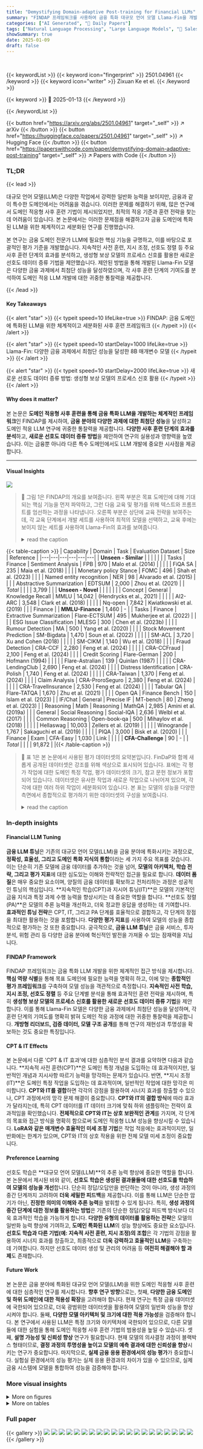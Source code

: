 ```yaml
---
title: "Demystifying Domain-adaptive Post-training for Financial LLMs"
summary: "FINDAP 프레임워크를 사용하여 금융 특화 대규모 언어 모델 Llama-Fin을 개발, 다양한 금융 과제에서 최첨단 성능 달성"
categories: ["AI Generated", "🤗 Daily Papers"]
tags: ["Natural Language Processing", "Large Language Models", "🏢 Salesforce AI Research",]
showSummary: true
date: 2025-01-09
draft: false
---
```


<br>

{{< keywordList >}}
{{< keyword icon="fingerprint" >}} 2501.04961 {{< /keyword >}}
{{< keyword icon="writer" >}} Zixuan Ke et el. {{< /keyword >}}
 
{{< keyword >}} 🤗 2025-01-13 {{< /keyword >}}
 
{{< /keywordList >}}

{{< button href="https://arxiv.org/abs/2501.04961" target="_self" >}}
↗ arXiv
{{< /button >}}
{{< button href="https://huggingface.co/papers/2501.04961" target="_self" >}}
↗ Hugging Face
{{< /button >}}
{{< button href="https://paperswithcode.com/paper/demystifying-domain-adaptive-post-training" target="_self" >}}
↗ Papers with Code
{{< /button >}}




### TL;DR


{{< lead >}}

대규모 언어 모델(LLM)은 다양한 작업에서 강력한 일반화 능력을 보이지만, 금융과 같이 특수한 도메인에서는 어려움을 겪습니다. 이러한 문제를 해결하기 위해, 많은 연구에서 도메인 적응형 사후 훈련 기법이 제시되었지만, 최적의 적응 기준과 훈련 전략을 찾는 데 어려움이 있습니다.  본 논문에서는 이러한 문제점을 해결하고자 금융 도메인에 특화된 LLM을 위한 체계적이고 세분화된 연구를 진행했습니다. 

본 연구는 금융 도메인 전문가 LLM에 필요한 핵심 기능을 규명하고, 이를 바탕으로 포괄적인 평가 기준을 개발했습니다. 지속적인 사전 훈련, 지시 조정, 선호도 정렬 등 주요 사후 훈련 단계의 효과를 분석하고, 생성형 보상 모델의 프로세스 신호를 활용한 새로운 선호도 데이터 증류 기법을 제안했습니다. 제안된 방법을 통해 개발된 Llama-Fin 모델은 다양한 금융 과제에서 최첨단 성능을 달성하였으며, 각 사후 훈련 단계의 기여도를 분석하여 도메인 적응 LLM 개발에 대한 귀중한 통찰력을 제공합니다.

{{< /lead >}}


#### Key Takeaways

{{< alert "star" >}}
{{< typeit speed=10 lifeLike=true >}} FINDAP: 금융 도메인에 특화된 LLM을 위한 체계적이고 세분화된 사후 훈련 프레임워크 {{< /typeit >}}
{{< /alert >}}

{{< alert "star" >}}
{{< typeit speed=10 startDelay=1000 lifeLike=true >}} Llama-Fin: 다양한 금융 과제에서 최첨단 성능을 달성한 8B 매개변수 모델 {{< /typeit >}}
{{< /alert >}}

{{< alert "star" >}}
{{< typeit speed=10 startDelay=2000 lifeLike=true >}} 새로운 선호도 데이터 증류 방법: 생성형 보상 모델의 프로세스 신호 활용 {{< /typeit >}}
{{< /alert >}}

#### Why does it matter?
본 논문은 **도메인 적응형 사후 훈련을 통해 금융 특화 LLM을 개발하는 체계적인 프레임워크**인 FINDAP를 제시하여, **금융 분야의 다양한 과제에 대한 최첨단 성능**을 달성하고 도메인 적응 LLM 연구에 귀중한 통찰력을 제공합니다.  **다양한 사후 훈련 단계의 효과를 분석**하고, **새로운 선호도 데이터 증류 방법**을 제안하여 연구의 실용성과 영향력을 높였습니다.  이는 금융뿐 아니라 다른 특수 도메인에서도 LLM 개발에 중요한 시사점을 제공합니다.

------
#### Visual Insights



![](https://arxiv.org/html/2501.04961/x1.png)

> 🔼 그림 1은 FINDAP의 개요를 보여줍니다. 왼쪽 부분은 목표 도메인에 대해 기대되는 핵심 기능을 먼저 파악하고, 그런 다음 교육 및 평가를 위해 텍스트와 프롬프트를 엄선하는 과정을 나타냅니다. 오른쪽 부분은 상단에 교육 전략을 보여주는 데, 각 교육 단계에서 개발 세트를 사용하여 최적의 모델을 선택하고, 교육 후에는 보이지 않는 세트를 사용하여 Llama-Fin의 효과를 보여줍니다.
> <details>
> <summary>read the caption</summary>
> Figure 1: An overview of FinDaP. Left: we first identify the core expected capabilities for the target domain and then curate texts and prompts for training and evaluation. Right: the top shows our training strategies. For each training stage, we use development set to select the best model. After training, we use unseen set to demonstrate the effectiveness of Llama-Fin.
> </details>





{{< table-caption >}}
| Capability | Domain | Task | Evaluation Dataset | Size | Reference |
|---|---|---|---|---|---| 
| **Unseen - Similar** |  |  |  |  |  |
| Tasks | Finance | Sentiment Analysis | FPB | 970 | Malo et al. (2014) | 
|  |  |  | FiQA SA | 235 | Maia et al. (2018) | 
|  |  | Monetary policy Stance | FOMC | 496 | Shah et al. (2023) | 
|  |  | Named entity recognition | NER | 98 | Alvarado et al. (2015) | 
|  |  | Abstractive Summarization | EDTSUM | 2,000 | Zhou et al. (2021) | 
| *Total* |  |  |  | 3,799 |  | 
| **Unseen - Novel** |  |  |  |  |  |
| Concept | General | Knowledge Recall | MMLU | 14,042 | (Hendrycks et al., 2021) | 
|  |  |  | AI2-ARC | 3,548 | Clark et al. (2018) | 
|  |  |  | Nq-open | 7,842 | Kwiatkowski et al. (2019) | 
|  | Finance |  | **MMLU-Finance** | 1,460 | - | 
| Tasks | Finance | Extractive Summarization | Flare-ECTSUM | 495 | Mukherjee et al. (2022) | 
|  |  | ESG Issue Classification | MLESG | 300 | Chen et al. (2023b) | 
|  |  | Rumour Detection | MA | 500 | Yang et al. (2020) | 
|  |  | Stock Movement Prediction | SM-Bigdata | 1,470 | Soun et al. (2022) | 
|  |  |  | SM-ACL | 3,720 | Xu and Cohen (2018) | 
|  |  |  | SM-CIKM | 1,140 | Wu et al. (2018) | 
|  |  | Fraud Detection | CRA-CCF | 2,280 | Feng et al. (2024) | 
|  |  |  | CRA-CCFraud | 2,100 | Feng et al. (2024) | 
|  |  | Credit Scoring | Flare-German | 200 | Hofmann (1994) | 
|  |  |  | Flare-Astralian | 139 | Quinlan (1987) | 
|  |  |  | CRA-LendingClub | 2,690 | Feng et al. (2024) | 
|  |  | Distress Identification | CRA-Polish | 1,740 | Feng et al. (2024) | 
|  |  |  | CRA-Taiwan | 1,370 | Feng et al. (2024) | 
|  |  | Claim Analysis | CRA-ProroSeguro | 2,380 | Feng et al. (2024) | 
|  |  |  | CRA-TravelInsurance | 2,530 | Feng et al. (2024) | 
|  |  | Tabular QA | Flare-TATQA | 1,670 | Zhu et al. (2021) | 
|  |  | Open QA | Finance Bench | 150 | Islam et al. (2023) | 
| IF/Chat | General | Precise IF | MT-bench | 80 | Zheng et al. (2023) | 
| Reasoning | Math | Reasoning | MathQA | 2,985 | Amini et al. (2019a) | 
|  | General | Social Reasoning | Social-IQA | 2,636 | Welbl et al. (2017) | 
|  |  | Common Reasoning | Open-book-qa | 500 | Mihaylov et al. (2018) | 
|  |  |  | Hellaswag | 10,003 | Zellers et al. (2019) | 
|  |  |  | Winogrande | 1,767 | Sakaguchi et al. (2019) | 
|  |  |  | PIQA | 3,000 | Bisk et al. (2020) | 
|  | Finance | Exam | CFA-Easy | 1,030 | Link | 
|  |  |  | **CFA-Challenge** | 90 | - | 
| *Total* |  |  |  | 91,872 |  |{{< /table-caption >}}

> 🔼 표 1은 본 논문에서 사용된 평가 데이터셋의 요약본입니다.  FinDaP와 함께 새롭게 공개된 데이터셋은 강조를 위해 색상으로 표시되어 있습니다. 표에는 각 평가 작업에 대한 도메인 특정 작업, 평가 데이터셋의 크기, 참고 문헌 정보가 포함되어 있습니다.  데이터셋은 유사한 작업과 새로운 작업으로 나뉘어져 있으며, 각각에 대한 여러 하위 작업이 세분화되어 있습니다.  본 표는 모델의 성능을 다양한 측면에서 종합적으로 평가하기 위한 데이터셋의 구성을 보여줍니다.
> <details>
> <summary>read the caption</summary>
> Table 1: Summary of our evaluation dataset. New datasets released with FinDaP are color-highlighted for emphasis.
> </details>





### In-depth insights


#### Financial LLM Tuning
**금융 LLM 튜닝**은 기존의 대규모 언어 모델(LLM)을 금융 분야에 특화시키는 과정으로, **정확성, 효율성, 그리고 도메인 특화 지식의 통합**이라는 세 가지 주요 목표를 갖습니다.  이는 단순히 기존 모델에 금융 데이터를 추가하는 것을 넘어, **모델의 아키텍처, 학습 전략, 그리고 평가 지표**에 대한 심도있는 이해와 전략적인 접근을 필요로 합니다.  **데이터 품질**은 매우 중요한 요소이며, 양질의 금융 데이터를 확보하고 전처리하는 과정은 성공적인 튜닝의 핵심입니다.  **지속적인 학습(CPT)과 지시어 튜닝(IT)**은 모델의 기본적인 금융 지식과 특정 과제 수행 능력을 향상시키는 데 중요한 역할을 합니다.  **선호도 정렬(PA)**은 모델의 추론 능력을 개선하고, 더욱 정교한 응답을 생성하는 데 기여합니다.  **효과적인 튜닝 전략**은 CPT, IT, 그리고 PA 단계를 효율적으로 결합하고, 각 단계의 장점을 최대한 활용하는 것을 포함합니다.  **다양한 평가 지표**를 사용하여 모델의 성능을 종합적으로 평가하는 것 또한 중요합니다.  궁극적으로, **금융 LLM 튜닝**은 금융 서비스, 투자 분석, 위험 관리 등 다양한 금융 분야에 혁신적인 발전을 가져올 수 있는 잠재력을 지닙니다.

#### FINDAP Framework
FINDAP 프레임워크는 금융 특화 LLM 개발을 위한 체계적인 접근 방식을 제시합니다. **핵심 역량 식별**을 통해 목표 도메인에 필요한 능력을 명확히 하고, 이에 맞는 **종합적인 평가 프레임워크**를 구축하여 모델 성능을 객관적으로 측정합니다.  **지속적인 사전 학습, 지시 조정, 선호도 정렬** 등 주요 단계별 분석을 통해 효과적인 훈련 전략을 제시하며, 특히 **생성형 보상 모델의 프로세스 신호를 활용한 새로운 선호도 데이터 증류 기법**을 제안합니다. 이를 통해 Llama-Fin 모델은 다양한 금융 과제에서 최첨단 성능을 달성하며, 각 훈련 단계의 기여도를 명확히 밝혀 도메인 적응 과정에 대한 귀중한 통찰력을 제공합니다.  **개방형 리더보드, 검증 데이터, 모델 구조 공개**를 통해 연구의 재현성과 투명성을 확보하는 것도 중요한 특징입니다.

#### CPT & IT Effects
본 논문에서 다룬 'CPT & IT 효과'에 대한 심층적인 분석 결과를 요약하면 다음과 같습니다. **지속적 사전 훈련(CPT)**은 도메인 특정 개념을 도입하는 데 효과적이지만, 일반적인 개념과 지시사항 따르기 능력을 망각하는 문제가 있습니다. 반면, **지시 조정(IT)**은 도메인 특정 작업을 도입하는 데 효과적이며, 일반적인 작업에 대한 망각은 미미합니다.  **CPT와 IT를 결합**하면 각각의 강점을 활용하여 시너지 효과를 창출할 수 있으나, CPT 과정에서의 망각 문제 해결이 중요합니다.  **CPT와 IT의 결합 방식**에 따라 효과가 달라지는데, 특히 CPT 데이터를 IT 데이터 크기에 맞춰 하위 샘플링하는 전략이 효과적임을 확인했습니다.  **전체적으로 CPT와 IT는 상호 보완적인 관계**를 가지며, 각 단계의 목표와 접근 방식을 명확히 함으로써 도메인 적응형 LLM 성능을 향상시킬 수 있습니다.  **LoRA와 같은 매개변수 효율적인 미세 조정 기법**은 작업 적응에는 효과적이지만, 일반화에는 한계가 있으며, CPT와 IT의 상호 작용을 위한 전체 모델 미세 조정이 중요합니다.

#### Preference Learning
선호도 학습은 **대규모 언어 모델(LLM)**의 추론 능력 향상에 중요한 역할을 합니다.  본 논문에서 제시된 바와 같이, **선호도 학습은 생성된 결과물들에 대한 선호도를 학습하여 모델의 성능을 개선**합니다.  단순히 정답/오답만을 판단하는 것이 아니라, 생성 과정의 중간 단계까지 고려하여 **더욱 세밀한 피드백**을 제공합니다.  이를 통해 LLM은 단순한 암기가 아닌, **진정한 의미의 이해와 추론 능력**을 발휘할 수 있게 됩니다.  특히, **생성 과정의 중간 단계에 대한 정보를 활용하는 방법**은 기존의 단순한 정답/오답 피드백 방식보다 더욱 효과적인 학습을 가능하게 합니다.  **다양한 유형의 데이터를 활용하는 전략**은 모델의 일반화 능력 향상에 기여하고,  **도메인 특화된 LLM**의 성능 향상에도 중요한 요소입니다.  **선호도 학습과 다른 기법(예: 지속적 사전 훈련, 지시 조정)의 조합**은 각 기법의 강점을 활용하여 시너지 효과를 창출하고, 최종적으로 **더욱 강력하고 효율적인 LLM**을 구축하는 데 기여합니다.  하지만 선호도 데이터 생성 및 관리의 어려움 등 **여전히 해결해야 할 과제**도 존재합니다.

#### Future Work
본 논문은 금융 분야에 특화된 대규모 언어 모델(LLM)을 위한 도메인 적응형 사후 훈련에 대한 심층적인 연구를 제시합니다.  **향후 연구 방향**으로는, 첫째, **다양한 금융 도메인 및 하위 도메인에 대한 적용성 확장**을 고려해야 합니다.  현재 연구는 특정 금융 데이터셋에 국한되어 있으므로, 더욱 광범위한 데이터셋을 활용하여 모델의 일반화 성능을 향상시켜야 합니다. 둘째, **다양한 모델 아키텍처 및 크기에 대한 적용 가능성**을 검증해야 합니다.  본 연구에서 사용된 LLM은 특정 크기와 아키텍처에 국한되어 있으므로, 다른 모델들에 대한 실험을 통해 도메인 적응형 사후 훈련 기법의 범용성을 높일 수 있습니다. 셋째, **설명 가능성 및 신뢰성 향상** 연구가 필요합니다.  현재 모델의 의사결정 과정이 블랙박스 형태이므로,  **결정 과정의 투명성을 높이고 모델의 예측 결과에 대한 신뢰성을 향상**시키는 연구가 중요합니다. 마지막으로, **실제 금융 응용 환경에서의 성능 평가**가 중요합니다.  실험실 환경에서의 성능 평가는 실제 응용 환경과의 차이가 있을 수 있으므로, 실제 금융 시스템에 모델을 통합하여 성능을 검증해야 합니다.


### More visual insights

<details>
<summary>More on figures
</summary>


![](https://arxiv.org/html/2501.04961/x2.png)

> 🔼 그림 2는 LLaMA3-8b-instruct 모델을 CPT-In, CPT-Gen 및 CPT-Mix 데이터셋으로 미세 조정했을 때 여러 데이터셋에서의 평균 성능을 보여줍니다. 선택된 데이터셋은 일반적인 추세를 보여주는 데 도움이 되도록 선택되었습니다. CPT-In은 도메인 특정 텍스트만 사용하는 반면 CPT-Gen은 일반 도메인 텍스트만 사용하고, CPT-Mix는 두 가지 유형의 텍스트를 모두 사용합니다. 이 그림은 다양한 텍스트 전략이 모델 성능에 미치는 영향을 보여줍니다.
> <details>
> <summary>read the caption</summary>
> Figure 2: Average performance on selected datasets for training Llama3-8b-instruct on our CPT-In, CPT-Gen and CPT-Mix. The selected datasets are chosen for illustration purpose based on their ability to illustrate the general trend.
> </details>



![](https://arxiv.org/html/2501.04961/x3.png)

> 🔼 그림 3은 Llama3-8b-instruct 모델을 IT-In, IT-Gen, IT-Mix 데이터셋으로 학습시켰을 때, 여러 데이터셋에서의 평균 성능을 보여줍니다. IT-In은 도메인 특정 작업만 포함하고, IT-Gen은 일반 작업만 포함하고, IT-Mix는 두 가지 유형의 작업을 모두 포함합니다. 이 그림은 각 데이터셋이 모델의 성능에 미치는 영향을 비교 분석하여 도메인 적응형 사후 훈련의 효과를 보여줍니다.  특히, 도메인 특정 작업과 일반 작업을 혼합하여 학습시킨 IT-Mix가 다른 두 가지 방법보다 더 나은 성능을 보이는지 확인할 수 있습니다.
> <details>
> <summary>read the caption</summary>
> Figure 3: Average performance on selected datasets for training Llama3-8b-instruct on our IT-In, IT-Gen and IT-Mix.
> </details>



![](https://arxiv.org/html/2501.04961/x4.png)

> 🔼 그림 4는 Llama3-8b-instruct 모델을 IT-Mix 데이터셋으로 학습시킬 때, 전체 모델 파인튜닝(IT-Mix)과 LoRA 파인튜닝(IT-Mix (LoRA))을 각각 적용했을 때의 성능을 여러 데이터셋에서 비교한 결과를 보여줍니다. LoRA는 전체 모델 파인튜닝보다 매개변수가 적어 효율적이지만, 성능 면에서는 큰 차이가 없음을 보여줍니다. 특히 새로운 유형의 작업에서는 LoRA의 성능 향상이 제한적임을 시사합니다.
> <details>
> <summary>read the caption</summary>
> Figure 4: Average performance on selected datasets for training Llama3-8b-instruct on IT-Mix with full-model finetuning (IT-Mix) and LoRA finetuning (IT-Mix (LoRA)).
> </details>



![](https://arxiv.org/html/2501.04961/x5.png)

> 🔼 그림 5는 Llama3-8b-instruct 모델을 CPT-Mix와 IT-Mix를 결합하여 학습시킨 결과를 보여줍니다.  'CPT-Mix + IT-Mix'는 CPT-Mix와 IT-Mix를 동시에 학습시킨 경우이고, 'CPT-Mix → IT-Mix'는 CPT-Mix를 먼저 학습시킨 후 IT-Mix를 학습시킨 경우입니다.  선택된 여러 데이터셋에 대한 평균 성능을 비교하여, 두 가지 학습 방식의 효과를 비교 분석합니다. 각 그래프는 특정 유형의 과업(예: 금융 관련 과업 또는 일반 과업)과 과업의 유사성/참신성에 따라 나뉩니다. 이를 통해 CPT와 IT를 결합하여 학습시키는 다양한 방법의 장단점을 이해하는 데 도움이 됩니다.
> <details>
> <summary>read the caption</summary>
> Figure 5: Average performance on selected datasets for training Llama3-8b-instruct on CPT-Mix and IT-Mix jointly (CPT-Mix + IT-Mix) and sequentially (CPT-Mix →→\rightarrow→ IT-Mix).
> </details>



![](https://arxiv.org/html/2501.04961/x6.png)

> 🔼 그림 6은 CPT(Continual Pre-training)와 IT(Instruction Tuning)에 대한 PEFT(Parameter-Efficient Fine-Tuning)와 전체 모델 미세 조정의 성능을 여러 데이터 세트에서 비교한 것입니다.  전체 모델 미세 조정은 모델의 모든 매개변수를 조정하는 반면, PEFT는 일부 매개변수만 조정하여 계산 비용을 줄입니다. 이 그림은 PEFT가 특정 작업에 대한 적응에는 효과적일 수 있지만, 새로운 작업에 대한 일반화에는 전체 모델 미세 조정만큼 효과적이지 않을 수 있음을 보여줍니다.  특히, 새로운 작업에 대한 성능 향상은 제한적입니다. 이는 PEFT가 모델의 기존 지식을 충분히 활용하지 못하기 때문일 수 있습니다.
> <details>
> <summary>read the caption</summary>
> Figure 6: Average performance on selected datasets for PEFT or full model fine-tuning for CPT and IT.
> </details>



![](https://arxiv.org/html/2501.04961/x7.png)

> 🔼 그림 7은 'CPT+IT' 체크포인트에서 PA-Mix와 PA-In에 대한 PA 훈련에 대한 선택된 데이터셋의 평균 성능을 보여줍니다.  PA-Mix는 일반적인 작업과 도메인별 작업의 조합을 사용한 반면, PA-In은 도메인별 작업만 사용했습니다. 이 그림은 선호도 정렬(PA) 단계에서 다양한 데이터 전략의 효과를 비교 분석하여, 도메인 특화된 작업에 대한 PA의 일반화 능력과 도메인 일반 작업의 유지에 대한 영향을 보여줍니다.  구체적으로는, 도메인 특화된 데이터만 사용한 PA-In이 일반적인 데이터와 도메인 특화된 데이터를 혼합하여 사용한 PA-Mix와 비슷한 성능을 보임으로써, PA 단계에서 도메인 일반화를 위해 일반적인 작업이 반드시 필요하지 않음을 시사합니다.
> <details>
> <summary>read the caption</summary>
> Figure 7: Average performance on selected datasets for PA training from the ‘CPT+IT’ checkpoint on PA-Mix and PA-In.
> </details>



![](https://arxiv.org/html/2501.04961/x8.png)

> 🔼 그림 8은 제안된 Trajectory-GenORM과 Trajectory-GenPRM의 개요를 보여줍니다. Trajectory-GenORM에서는 GenORM으로부터 전체 솔루션을 평가하여(중간 단계의 물음표 참조)궤적을 수집합니다. Trajectory-GenPRM에서는 GenPRM으로부터 첫 번째 잘못된 단계를 식별하고 수정하여 궤적을 수집합니다.  좀 더 자세히 설명하면, Trajectory-GenORM은 생성된 답변의 정확성을 평가하기 위해 전체적인 과정을 평가하는 반면, Trajectory-GenPRM은 생성 과정에서 첫 번째 오류가 발생한 지점을 찾고 수정하는 과정을 통해 궤적 데이터를 생성합니다.  두 방법 모두 생성형 보상 모델(GenRM)을 사용하지만, 솔루션 평가 방식에 차이가 있습니다.  이를 통해 다양한 관점에서의 강화 학습 데이터를 확보하고 모델의 추론 능력 향상을 도모합니다.
> <details>
> <summary>read the caption</summary>
> Figure 8: An overview of the proposed Trajectory-GenORM and Trajectory-GenPRM. In Trajectory-GenORM, we collect trajectories from GenORM by evaluating the entire solution (thus question marks in the intermediate steps). In Trajectory-GenPRM, we collect trajectories from GenPRM, by identifing and correcting the first erroneous step.
> </details>



![](https://arxiv.org/html/2501.04961/x9.png)

> 🔼 그림 9는 CPT+IT 단계를 거친 후 PA(Preference Alignment) 단계에서 Trajectory-GenORM(GenORM 기반의궤적)만을 사용한 경우와 Trajectory-GenORM과 Trajectory-GenPRM(GenPRM 기반의 궤적)을 함께 사용한 경우의 성능을 여러 데이터셋에서 비교한 결과를 보여줍니다. Trajectory-GenORM은 전체 솔루션을 평가하여 궤적을 수집하고, Trajectory-GenPRM은 첫 번째 오류 단계를 식별하고 수정하여 궤적을 수집하는 방법을 사용합니다. 두 가지 방법을 모두 사용했을 때 추론 작업의 성능이 향상되는 것을 확인할 수 있습니다.
> <details>
> <summary>read the caption</summary>
> Figure 9: Average performance on selected datasets for training from ‘CPT+IT’ on PA using Trajectory-GenORM, noted as PA (GenORM) and Trajectory-GenORM + Trajectory-GenPRM, noted as PA (GenORM+GenPRM).
> </details>



![](https://arxiv.org/html/2501.04961/extracted/6120287/fig/downsample.png)

> 🔼 그림 A.1은 본 논문의 텍스트 정제 과정에서 사용된 프롬프트를 보여줍니다.  이 프롬프트는 주어진 텍스트가 금융 교육에 적합한지 평가하고 점수를 매기도록 설계되었습니다.  프롬프트는 5점 척도의 추가 점수 시스템을 사용하여 텍스트의 교육적 가치, 금융 관련성, 일관성, 그리고 전체적인 유용성을 평가합니다.  높은 점수를 받은 텍스트만 금융 관련 데이터로 사용됩니다. 이는  LLM이 비금융 관련 내용을 걸러내고 금융 교육에 적합한 고품질 텍스트를 선택하는 데 도움이 됩니다.  프롬프트는 '정당성'과 '점수'라는 두 가지 필드를 가진 JSON 객체를 출력하도록 설계되었습니다.
> <details>
> <summary>read the caption</summary>
> Figure A.1: Prompt for filtering the text
> </details>



</details>




<details>
<summary>More on tables
</summary>


{{< table-caption >}}
| Finance LLM | Capability | Continue Pre-training | Instruction Tuning | Preference Alignment | Task | Method | Reasoning Task | Direct Answer | CoT Answer |
|---|---|---|---|---|---|---|---|---|---|---|
| FinTral | Concept, Task | ✘ | ✔ | ✘ | ✔ | ✔ | ✘ | ✘ | ✔ | ✘ |
| PIXIU | Task | ✘ | ✘ | ✘ | ✔ | ✘ | ✘ | ✘ | ✔ | ✘ |
| FinLLM | Concept, Task | ✔ | ✔ | ✘ | ✔ | ✘ | ✘ | ✘ | ✔ | ✘ |
| AdaptLLM | Concept | ✘ | ✔ | ✘ | ✘ | ✘ | ✘ | ✘ | ✔ | ✘ |
| Llama-Fin | Concept, IF/Chat, Task, Reasoning | ✔ | ✔ | ✔ | ✔ | ✔ | ✔ | ✔ | ✔ | ✔ |{{< /table-caption >}}
> 🔼 표 2는 Llama-Fin과 다른 공개 금융 LLM들을 비교한 표입니다.  Llama-Fin의 기능(개념, 과제, 추론, 지시 따르기, 채팅 등)과 다른 모델들(FinTral, PIXIU, FinLLM, AdaptLLM)의 기능을 비교하여 Llama-Fin의 강점과 차별점을 보여줍니다. 각 모델이 지닌 기능과 사용된 학습 방법(지속적 사전 훈련, 지시 조정, 선호도 정렬)을 나열하여, Llama-Fin이 체계적인 설계와 포괄적인 평가를 통해 다른 모델들보다 우수함을 강조합니다.
> <details>
> <summary>read the caption</summary>
> Table 2: Comparison between Llama-Fin with other open finance LLMs.
> </details>

{{< table-caption >}}
| Concept, IF/Chat | Task, Reasoning |
|---|---|{{< /table-caption >}}
> 🔼 표 3은 본 논문에서 사용된 텍스트 데이터의 요약본입니다.  FinDaP에서 새롭게 공개된 데이터셋은 강조를 위해 색상이 다르게 표시되어 있습니다.  표에는 데이터셋 이름, 데이터 유형(일반 도메인 텍스트, 도메인 특정 텍스트), 그리고 각 데이터셋의 크기(토큰 수)가 포함되어 있습니다. 이 정보는 모델 학습에 사용된 데이터의 구성을 이해하는 데 도움을 줍니다.
> <details>
> <summary>read the caption</summary>
> Table 3: Summary of curated texts. New datasets released with FinDaP are color-highlighted for emphasis.
> </details>

{{< table-caption >}}
| Capability | Domain | CPT Dataset | Size | Reference |
|---|---|---|---|---|
| Concept | General | NaturalInstrution | 100,000 | Mishra et al. (2022) |
|  |  | PromptSource | 100,000 | Bach et al. (2022) |
|  |  | Math | 29,837 | Amini et al. (2019b) |
|  |  | Aqua | 97,500 | Ling et al. (2017) |
|  |  | CREAK | 10,200 | Onoe et al. (2021) |
|  |  | ESNLI | 549,367 | Camburu et al. (2018) |
|  |  | QASC | 8,130 | Khot et al. (2020) |
|  |  | SODA | 1,190,000 | Kim et al. (2022) |
|  |  | StrategyQA | 2,290 | Geva et al. (2021) |
|  |  | UnifiedSKG | 779,000 | Xie et al. (2022) |
|  |  | GSM8K | 7,470 | Cobbe et al. (2021) |
|  |  | ApexInstr | 1,470,000 | Huang et al. (2024b) |
|  |  | DeepmindMath | 379,000 | Saxton (2019) |
|  |  | DialogueStudio | 1,070,000 | Zhang et al. (2023) |
|  | Finance | Fineweb-Fin | 4,380,000 | - |
|  |  | Book-Fin | 4,500 | - |
| Total |  |  | 10,177,294 |  |{{< /table-caption >}}
> 🔼 표 4는 본 논문에서 사용된 프롬프트 데이터셋을 요약한 표입니다. FinDaP를 통해 새롭게 공개된 데이터셋은 강조 표시되어 있습니다.  일부 데이터셋은 공식적인 참고 문헌이 없고 URL만 제공되는 경우도 있는데, 이 표에서는 해당 URL을 함께 제공합니다.  즉, 이 표는 모델 학습에 사용된 다양한 프롬프트들의 출처와 크기를 보여주어, 모델 학습 과정에 대한 이해를 돕고 재현성을 높이는 데 기여합니다. 특히, 도메인 특화된 프롬프트와 일반적인 프롬프트의 비율을 파악하는데 유용합니다.
> <details>
> <summary>read the caption</summary>
> Table 4: Summary of our curated prompts. New datasets released with FinDaP are color-highlighted for emphasis. For datasets without formal references but only a URL, we provide their links.
> </details>

{{< table-caption >}}
| Capability | Domain | Task | IT Dataset | Size | Reference |
|---|---|---|---|---|---| 
| Tasks | Finance | Relation Cls. | FingptFinred | 27,600 | Sharma et al. (2022) |
|  |  | NER | FingptNERCls | 13,500 | Yang et al. (2023) |
|  |  |  | FingptNER | 511 | Alvarado et al. (2015) |
|  |  | Headline Cls. | FingptHeadline | 82,200 | Sinha et al. (2020) |
|  |  | Sentiment Cls. | SentimentCls | 47,600 | Yang et al. (2023) |
|  |  |  | SentimentTra | 76,800 | Yang et al. (2023) |
|  |  | Summariz. | TradeTheEvent | 258,000 | Zhou et al. (2021) |
| IF/Chat | General | IF/Chat | SelfInstruct | 82,000 | Wang et al. (2022) |
|  |  |  | SlimOrca | 518,000 | Lian et al. (2023) |
|  |  |  | UltraChat | 774,000 | Ding et al. (2023) |
|  |  |  | ShareGPT | 100,000 | Link |
|  | Finance | QA | FinanceInstruct | 178,000 | Link |
|  |  |  | FingptConvfinqa | 8,890 | Chen et al. (2022) |
|  |  |  | FlareFinqa | 6,250 | Chen et al. (2021) |
|  |  |  | FlareFiqa | 17,100 | Yang et al. (2023) |
| Reasoning | Math | QA | OrcaMath | 200,000 | Mitra et al. (2024) |
|  |  |  | MetaMathQA | 395000 | Yu et al. (2023) |
|  |  |  | MathInstruct | 262,000 | Xiang Yue (2023) |
|  | Code | QA | MagicodeInstruct | 111,000 | Luo et al. (2023) |
|  | Finance | CFA Exam | Exercise | 2,950 | - |
| Total |  |  |  | 3,161,401 |  |{{< /table-caption >}}
> 🔼 표 5는 Llama-Fin의 최종 학습 레시피를 보여줍니다. CPT와 IT의 결합 학습은 두 그룹으로 나뉘어 순차적으로 진행되며, 두 번째 그룹은 Gao et al.(2024)의 커리큘럼 학습 방식에 따라 책에서 얻은 고품질 데이터를 사용합니다. PA의 경우 Pang et al.(2024)과 유사하게 수정된 DPO 손실 함수에 추가적인 음의 로그 우도 항을 사용하는데, 이는 기존 DPO 손실만 사용하는 것보다 더 효과적임을 보였습니다.
> <details>
> <summary>read the caption</summary>
> Table 5: Final recipe of Llama-Fin. The joint training of CPT and IT is structured into two groups, with each group undergoing joint training sequentially. The second group utilizes higher-quality data (sourced from books), following the typical curriculum training practice (Gao et al., 2024). For PA, we employ a modified DPO loss with an additional negative log-likelihood term, similar to Pang et al. (2024), as it has shown to be more effective than relying solely on the original DPO loss.
> </details>

{{< table-caption >}}
| Continual Pre-training (CPT) and Instruction Tuning (IT) |
|---|---|---|
| **Data** | 50% CPT, 50% IT |  |
| **Curriculum** | **Group 1** | CPT: 50% Domain-specific Text (Web and book), 50% General text (verfiable text) |
|  |  | IT: 20% Domain-specific tasks, 80% General tasks |
|  | **Group 2** | CPT: Group 1 data + domain-specific books |
|  |  | IT: Group1 + Exercises extracted from books |
| **Steps** |  | Group 1: 3.84B tokens; Group 2: 1.66B tokens |
|  |  | (8,000 context length, 16 A100) |
| **Model** | **Intialization** | Llama3-8b-instruct |
|  | **Attention** | CPT: full attention with cross-docuemnt attention masking |
|  |  | IT: full attention with instruction mask-out and cross-docuemnt attention masking |
| **Optim.** |  | AdamW (weight decay = 0.1, β₁=0.9, β₂=0.95) |
|  | **LR** | Group 1: 5e-6 with 10% warmup; Group 2: 5e-6 with 50% warmup |
|  | **Batch size** | 128K tokens |
| **Stop Cri.** | Loss of development set stops decreasing (≈ 1 epoch) |  |
| Continual Pre-training (CPT) and Instruction Tuning (IT) |
|---|---|---|
| **Data** | Trajectory-GenORM and Trajectory-GenPRM |  |
| **Steps** | 24.58 M tokens |  |
| **Model** | **Initialization** | CPT+IT |
|  | **Loss** | DPO with an additional negative log-likelihood term |
| **Optim.** | **LR** | 5e-7 with 10% warmup |
|  | **Batch size** | 32K tokens |
| **Stop Cri.** | Loss of development set stops decreasing |  |{{< /table-caption >}}
> 🔼 표 6은 제시된 평가 데이터셋에서 관찰된 결과를 보여줍니다. Llama-Fin 및 CPT+IT 변형 모델은 파란색으로 강조 표시되어 있습니다. 각 벤치마크에서 8B 모델 중 가장 성능이 좋은 모델은 굵게 표시되어 있으며, 모든 모델 중 최고 성능은 밑줄이 그어져 있습니다. GPT-4가 판정자로 사용된 경우에는 '*' 표시가 되어있습니다. '+ ' 표시는 Llama-Fin이 기준 Llama3-8B-instruct 모델보다 성능이 우수함을 나타냅니다. 이 표는 다양한 모델의 성능을 비교 분석하여 Llama-Fin 모델의 우수성을 보여주고, 각 벤치마크별 최고 성능 모델을 명확히 제시합니다.  또한,  GPT-4o를 사용한 평가 결과도 포함되어 있어, 모델의 일반화 성능을 더욱 객관적으로 평가할 수 있습니다.
> <details>
> <summary>read the caption</summary>
> Table 6: Overview of the results on unseen evaluation set. ‘*’ indicates that ‘GPT4o’ is used as the judge. Llama-Fin and its variant (‘CPT+IT’) are highlighted in blue. The best performing model for 8b on each benchmark is bolded. The overall best performance across all models is underlined. + indicates that Llama-Fin outperforms the base Llama3-8B-instruct.
> </details>

</details>




### Full paper

{{< gallery >}}
<img src="paper_images/1.png" class="grid-w50 md:grid-w33 xl:grid-w25" />
<img src="paper_images/2.png" class="grid-w50 md:grid-w33 xl:grid-w25" />
<img src="paper_images/3.png" class="grid-w50 md:grid-w33 xl:grid-w25" />
<img src="paper_images/4.png" class="grid-w50 md:grid-w33 xl:grid-w25" />
<img src="paper_images/5.png" class="grid-w50 md:grid-w33 xl:grid-w25" />
<img src="paper_images/6.png" class="grid-w50 md:grid-w33 xl:grid-w25" />
<img src="paper_images/7.png" class="grid-w50 md:grid-w33 xl:grid-w25" />
<img src="paper_images/8.png" class="grid-w50 md:grid-w33 xl:grid-w25" />
<img src="paper_images/9.png" class="grid-w50 md:grid-w33 xl:grid-w25" />
<img src="paper_images/10.png" class="grid-w50 md:grid-w33 xl:grid-w25" />
<img src="paper_images/11.png" class="grid-w50 md:grid-w33 xl:grid-w25" />
<img src="paper_images/12.png" class="grid-w50 md:grid-w33 xl:grid-w25" />
<img src="paper_images/13.png" class="grid-w50 md:grid-w33 xl:grid-w25" />
<img src="paper_images/14.png" class="grid-w50 md:grid-w33 xl:grid-w25" />
<img src="paper_images/15.png" class="grid-w50 md:grid-w33 xl:grid-w25" />
<img src="paper_images/16.png" class="grid-w50 md:grid-w33 xl:grid-w25" />
<img src="paper_images/17.png" class="grid-w50 md:grid-w33 xl:grid-w25" />
<img src="paper_images/18.png" class="grid-w50 md:grid-w33 xl:grid-w25" />
<img src="paper_images/19.png" class="grid-w50 md:grid-w33 xl:grid-w25" />
<img src="paper_images/20.png" class="grid-w50 md:grid-w33 xl:grid-w25" />
{{< /gallery >}}